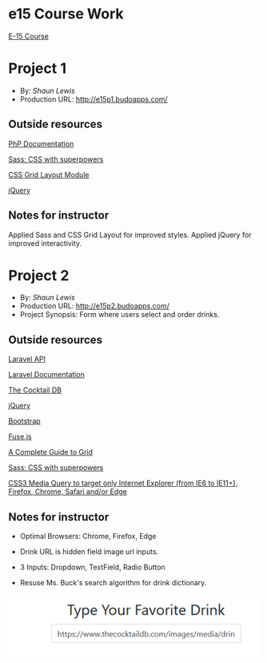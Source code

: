 # e15 Course Work
[E-15 Course](https://hesweb.dev/e15)


# Project 1
+ By: *Shaun Lewis*
+ Production URL: <http://e15p1.budoapps.com/>

## Outside resources

[PhP Documentation](https://www.php.net/docs.php)

[Sass: CSS with superpowers](https://sass-lang.com/)

[CSS Grid Layout Module](https://www.w3schools.com/css/css_grid.asp)

[jQuery](https://jquery.com/)

## Notes for instructor
Applied Sass and CSS Grid Layout for improved styles. Applied jQuery for improved interactivity.

# Project 2
+ By: *Shaun Lewis*
+ Production URL: <http://e15p2.budoapps.com/>
+ Project Synopsis: Form where users select and order drinks.

## Outside resources

[Laravel API](https://laravel.com/api/6.x/Illuminate.html)

[Laravel Documentation](https://laravel.com/docs)

[The Cocktail DB](https://www.thecocktaildb.com/api.php)

[jQuery](https://jquery.com/)

[Bootstrap](https://getbootstrap.com/)

[Fuse.js](https://fusejs.io/)

[A Complete Guide to Grid](https://css-tricks.com/snippets/css/complete-guide-grid/)

[Sass: CSS with superpowers](https://sass-lang.com/)

[CSS3 Media Query to target only Internet Explorer (from IE6 to IE11+), Firefox, Chrome, Safari and/or Edge](https://www.ryadel.com/en/css3-media-query-target-only-ie-ie6-ie11-firefox-chrome-safari-edge/)

## Notes for instructor

+ Optimal Browsers: Chrome, Firefox, Edge

+ Drink URL is hidden field image url inputs.

+ 3 Inputs: Dropdown, TextField, Radio Button

+ Resuse Ms. Buck's search algorithm for drink dictionary.

![Image URL Field](https://github.com/budostylz/e15/blob/master/e15p2/public/images/drinkUrl.PNG)












